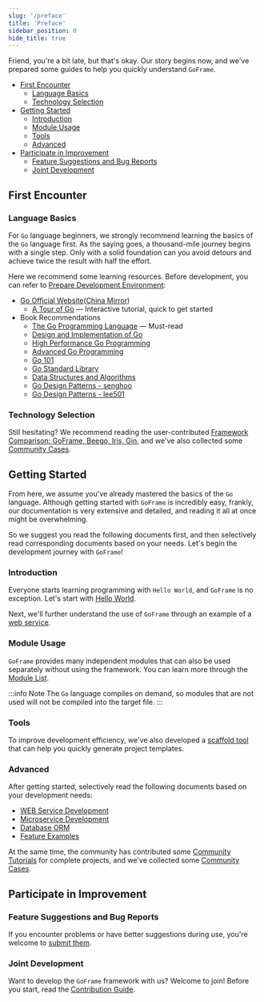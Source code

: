 ```yaml
---
slug: '/preface'
title: 'Preface'
sidebar_position: 0
hide_title: true
---
```


Friend, you're a bit late, but that's okay. Our story begins now, and we've prepared some guides to help you quickly understand `GoFrame`.

- [First Encounter](#first-encounter)
  - [Language Basics](#language-basics)
  - [Technology Selection](#technology-selection)
- [Getting Started](#getting-started)
  - [Introduction](#introduction)
  - [Module Usage](#module-usage)
  - [Tools](#tools)
  - [Advanced](#advanced)
- [Participate in Improvement](#participate-in-improvement)
  - [Feature Suggestions and Bug Reports](#feature-suggestions-and-bug-reports)
  - [Joint Development](#joint-development)

## First Encounter

### Language Basics

For `Go` language beginners, we strongly recommend learning the basics of the `Go` language first. As the saying goes, a thousand-mile journey begins with a single step. Only with a solid foundation can you avoid detours and achieve twice the result with half the effort.

Here we recommend some learning resources. Before development, you can refer to [Prepare Development Environment](/docs/install-go):

- [Go Official Website](https://go.dev/)([China Mirror](https://golang.google.cn/))
  - [A Tour of Go](https://tour.go-zh.org/) — Interactive tutorial, quick to get started
- Book Recommendations
  - [The Go Programming Language](http://books.studygolang.com/gopl-zh/) — Must-read
  - [Design and Implementation of Go](https://draven.co/golang/)
  - [High Performance Go Programming](https://geektutu.com/post/high-performance-go.html)
  - [Advanced Go Programming](https://chai2010.cn/advanced-go-programming-book/)
  - [Go 101](https://gfw.go101.org/)
  - [Go Standard Library](https://books.studygolang.com/The-Golang-Standard-Library-by-Example/)
  - [Data Structures and Algorithms](https://github.com/yezihack/algo)
  - [Go Design Patterns - senghoo](https://github.com/senghoo/golang-design-pattern)
  - [Go Design Patterns - lee501](https://github.com/lee501/go-patterns)

### Technology Selection

Still hesitating? We recommend reading the user-contributed [Framework Comparison: GoFrame, Beego, Iris, Gin](/articles/framework-comparison-goframe-beego-iris-gin), and we've also collected some [Community Cases](/showcase).

## Getting Started

From here, we assume you've already mastered the basics of the `Go` language. Although getting started with `GoFrame` is incredibly easy, frankly, our documentation is very extensive and detailed, and reading it all at once might be overwhelming.

So we suggest you read the following documents first, and then selectively read corresponding documents based on your needs. Let's begin the development journey with `GoFrame`!

### Introduction

Everyone starts learning programming with `Hello World`, and `GoFrame` is no exception. Let's start with [Hello World](/quick/install).

Next, we'll further understand the use of `GoFrame` through an example of a [web service](/quick/hello-world).

### Module Usage

`GoFrame` provides many independent modules that can also be used separately without using the framework. You can learn more through the [Module List](/docs/components).

:::info Note
The `Go` language compiles on demand, so modules that are not used will not be compiled into the target file.
:::

### Tools

To improve development efficiency, we've also developed a [scaffold tool](/quick/scaffold) that can help you quickly generate project templates.

### Advanced

After getting started, selectively read the following documents based on your development needs:

- [WEB Service Development](/docs/web)
- [Microservice Development](/docs/micro-service)
- [Database ORM](/docs/core/gdb)
- [Feature Examples](/examples/grpc)

At the same time, the community has contributed some [Community Tutorials](/course) for complete projects, and we've collected some [Community Cases](https://goframe.org/showcase).

## Participate in Improvement

### Feature Suggestions and Bug Reports

If you encounter problems or have better suggestions during use, you're welcome to [submit them](https://github.com/gogf/gf/issues).

### Joint Development

Want to develop the `GoFrame` framework with us? Welcome to join! Before you start, read the [Contribution Guide](/supportus/pr).
